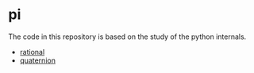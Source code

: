 # pi

The code in this repository is based on the study of the python internals.

- [rational](https://github.com/gaoxinge/pi/tree/master/pi/rational)
- [quaternion](https://github.com/gaoxinge/pi/tree/master/pi/quaternion)